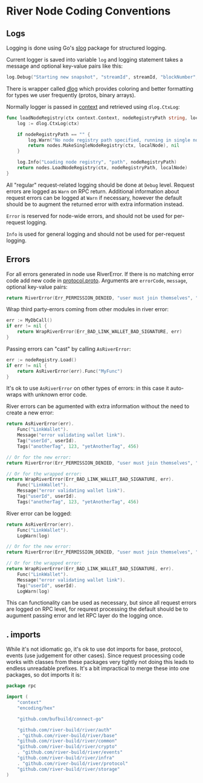 # River Node Coding Conventions

## Logs

Logging is done using Go's [slog](https://pkg.go.dev/golang.org/x/exp/slog) package for structured logging.

Current logger is saved into variable `log` and logging statement takes a message and optional key-value pairs like this:

```go
log.Debug("Starting new snapshot", "streamId", streamId, "blockNumber", curBlockNum)
```

There is wrapper called [dlog](https://github.com/HereNotThere/harmony/tree/main/casablanca/node/dlog) which
provides coloring and better formatting for types we user frequently (protos, binary arrays).

Normally logger is passed in [context](https://pkg.go.dev/context) and retrieved using `dlog.CtxLog`:

```go
func loadNodeRegistry(ctx context.Context, nodeRegistryPath string, localNode *nodes.LocalNode) (nodes.NodeRegistry, error) {
	log := dlog.CtxLog(ctx)

	if nodeRegistryPath == "" {
		log.Warn("No node registry path specified, running in single node configuration")
		return nodes.MakeSingleNodeRegistry(ctx, localNode), nil
	}

	log.Info("Loading node registry", "path", nodeRegistryPath)
	return nodes.LoadNodeRegistry(ctx, nodeRegistryPath, localNode)
}
```

All "regular" request-related logging should be done at `Debug` level. Request errors are logged as `Warn` on RPC return.
Additional information about request errors can be logged at `Warn` if necessary, however the default should
be to augment the returned error with extra information instead.

`Error` is reserved for node-wide errors, and should not be used for per-request logging.

`Info` is used for general logging and should not be used for per-request logging.

## Errors

For all errors generated in node use RiverError. If there is no matching error code add new code in
[protocol.proto](https://github.com/HereNotThere/harmony/blob/main/casablanca/proto/protocol.proto).
Arguments are `errorCode`, `message`, optional key-value pairs:

```go
return RiverError(Err_PERMISSION_DENIED, "user must join themselves", "user", userId)
```

Wrap third party-errors coming from other modules in river error:

```go
err := MyDbCall()
if err != nil {
    return WrapRiverError(Err_BAD_LINK_WALLET_BAD_SIGNATURE, err)
}
```

Passing errors can "cast" by calling `AsRiverError`:

```go
err := nodeRegistry.Load()
if err != nil {
    return AsRiverError(err).Func("MyFunc")
}
```

It's ok to use `AsRiverError` on other types of errors: in this case it auto-wraps with unknown error code.

River errors can be agumented with extra information without the need to create a new error:

```go
return AsRiverError(err).
    Func("LinkWallet").
    Message("error validating wallet link").
    Tag("userId", userId).
    Tags("anotherTag", 123, "yetAnotherTag", 456)

// Or for the new error:
return RiverError(Err_PERMISSION_DENIED, "user must join themselves", "user", userId).Func("AddJoinEvent")

// Or for the wrapped error:
return WrapRiverError(Err_BAD_LINK_WALLET_BAD_SIGNATURE, err).
    Func("LinkWallet").
    Message("error validating wallet link").
    Tag("userId", userId).
    Tags("anotherTag", 123, "yetAnotherTag", 456)
```

River error can be logged:

```go
return AsRiverError(err).
    Func("LinkWallet").
    LogWarn(log)

// Or for the new error:
return RiverError(Err_PERMISSION_DENIED, "user must join themselves", "user", userId).Func("AddJoinEvent").LogDebug(log)

// Or for the wrapped error:
return WrapRiverError(Err_BAD_LINK_WALLET_BAD_SIGNATURE, err).
    Func("LinkWallet").
    Message("error validating wallet link").
    Tag("userId", userId).
    LogWarn(log)
```

This can functionality can be used as necessary, but since all request errors are logged on RPC level, for requrest processing
the default should be to augument passing error and let RPC layer do the logging once.

## . imports

While it's not idiomatic go, it's ok to use dot imports for base, protocol, events (use judgement for other cases).
Since request processing code works with classes
from these packages very tightly not doing this leads to endless unreadable prefixes. It's a bit impractical to merge these into
one packages, so dot imports it is:

```go
package rpc

import (
	"context"
	"encoding/hex"

	"github.com/bufbuild/connect-go"

	"github.com/river-build/river/auth"
	. "github.com/river-build/river/base"
	"github.com/river-build/river/common"
	"github.com/river-build/river/crypto"
	. "github.com/river-build/river/events"
	"github.com/river-build/river/infra"
	. "github.com/river-build/river/protocol"
	"github.com/river-build/river/storage"
)
```

